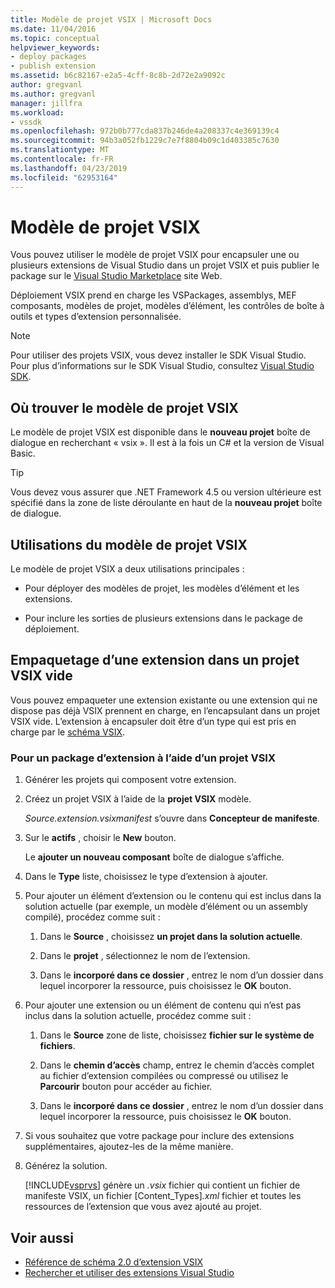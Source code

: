 ```yaml
---
title: Modèle de projet VSIX | Microsoft Docs
ms.date: 11/04/2016
ms.topic: conceptual
helpviewer_keywords:
- deploy packages
- publish extension
ms.assetid: b6c82167-e2a5-4cff-8c8b-2d72e2a9092c
author: gregvanl
ms.author: gregvanl
manager: jillfra
ms.workload:
- vssdk
ms.openlocfilehash: 972b0b777cda837b246de4a208337c4e369139c4
ms.sourcegitcommit: 94b3a052fb1229c7e7f8804b09c1d403385c7630
ms.translationtype: MT
ms.contentlocale: fr-FR
ms.lasthandoff: 04/23/2019
ms.locfileid: "62953164"
---
```

# <a name="vsix-project-template"></a>Modèle de projet VSIX

Vous pouvez utiliser le modèle de projet VSIX pour encapsuler une ou plusieurs extensions de Visual Studio dans un projet VSIX et puis publier le package sur le [Visual Studio Marketplace](https://marketplace.visualstudio.com/) site Web.

 Déploiement VSIX prend en charge les VSPackages, assemblys, MEF composants, modèles de projet, modèles d’élément, les contrôles de boîte à outils et types d’extension personnalisée.

> [!NOTE]
> Pour utiliser des projets VSIX, vous devez installer le SDK Visual Studio. Pour plus d’informations sur le SDK Visual Studio, consultez [Visual Studio SDK](../extensibility/visual-studio-sdk.md).

## <a name="where-to-find-the-vsix-project-template"></a>Où trouver le modèle de projet VSIX

Le modèle de projet VSIX est disponible dans le **nouveau projet** boîte de dialogue en recherchant « vsix ».  Il est à la fois un C# et la version de Visual Basic.

> [!TIP]
> Vous devez vous assurer que .NET Framework 4.5 ou version ultérieure est spécifié dans la zone de liste déroulante en haut de la **nouveau projet** boîte de dialogue.

## <a name="uses-of-the-vsix-project-template"></a>Utilisations du modèle de projet VSIX

Le modèle de projet VSIX a deux utilisations principales :

- Pour déployer des modèles de projet, les modèles d’élément et les extensions.

- Pour inclure les sorties de plusieurs extensions dans le package de déploiement.

## <a name="packaging-an-extension-in-an-empty-vsix-project"></a>Empaquetage d’une extension dans un projet VSIX vide

Vous pouvez empaqueter une extension existante ou une extension qui ne dispose pas déjà VSIX prennent en charge, en l’encapsulant dans un projet VSIX vide. L’extension à encapsuler doit être d’un type qui est pris en charge par le [schéma VSIX](../extensibility/vsix-extension-schema-2-0-reference.md).

### <a name="to-package-an-extension-by-using-a-vsix-project"></a>Pour un package d’extension à l’aide d’un projet VSIX

1. Générer les projets qui composent votre extension.

2. Créez un projet VSIX à l’aide de la **projet VSIX** modèle.

    *Source.extension.vsixmanifest* s’ouvre dans **Concepteur de manifeste**.

3. Sur le **actifs** , choisir le **New** bouton.

    Le **ajouter un nouveau composant** boîte de dialogue s’affiche.

4. Dans le **Type** liste, choisissez le type d’extension à ajouter.

5. Pour ajouter un élément d’extension ou le contenu qui est inclus dans la solution actuelle (par exemple, un modèle d’élément ou un assembly compilé), procédez comme suit :

   1. Dans le **Source** , choisissez **un projet dans la solution actuelle**.

   2. Dans le **projet** , sélectionnez le nom de l’extension.

   3. Dans le **incorporé dans ce dossier** , entrez le nom d’un dossier dans lequel incorporer la ressource, puis choisissez le **OK** bouton.

6. Pour ajouter une extension ou un élément de contenu qui n’est pas inclus dans la solution actuelle, procédez comme suit :

   1. Dans le **Source** zone de liste, choisissez **fichier sur le système de fichiers**.

   2. Dans le **chemin d’accès** champ, entrez le chemin d’accès complet au fichier d’extension compilées ou compressé ou utilisez le **Parcourir** bouton pour accéder au fichier.

   3. Dans le **incorporé dans ce dossier** , entrez le nom d’un dossier dans lequel incorporer la ressource, puis choisissez le **OK** bouton.

7. Si vous souhaitez que votre package pour inclure des extensions supplémentaires, ajoutez-les de la même manière.

8. Générez la solution.

    [!INCLUDE[vsprvs](../code-quality/includes/vsprvs_md.md)] génère un *.vsix* fichier qui contient un fichier de manifeste VSIX, un fichier [Content_Types]*.xml* fichier et toutes les ressources de l’extension que vous avez ajouté au projet.

## <a name="see-also"></a>Voir aussi

- [Référence de schéma 2.0 d’extension VSIX](../extensibility/vsix-extension-schema-2-0-reference.md)
- [Rechercher et utiliser des extensions Visual Studio](../ide/finding-and-using-visual-studio-extensions.md)